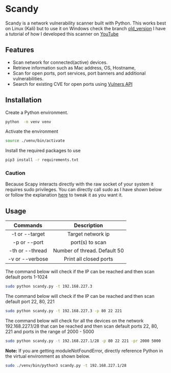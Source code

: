 # Scandy

Scandy is a network vulnerability scanner built with Python.
This works best on Linux (Kali) but to use it on Windows check the branch [old_version](https://github.com/andyboat75/scandy/tree/old_version "old_version")
I have a tutorial of how I developed this scanner on [YouTube](https://youtube.com/playlist?list=PLE9wWR6sJKjEyCgneyZPK_2qk9rggPv1J)
  
## Features  
  
- Scan network for connected(active) devices.
- Retrieve information such as Mac address, OS, Hostname,
- Scan for open ports, port services, port banners and additional vulnerabilities.
- Search for existing CVE for open ports using [Vulners API](https://vulners.com)  

## Installation

Create a Python environment.

```sh
python  -m venv venv
```

Activate the environment

```sh
source ./venv/bin/activate
```

Install the required packages to use

```sh
pip3 install -r requirements.txt
```

### Caution

Because Scapy interacts directly with the raw socket of your system it requires sudo privileges. You can directly call sudo as I have shown below or follow the explanation [here](http://https://github.com/Forescout/project-memoria-detector/issues/6) to tweak it as you want it.

## Usage

|   Commands        |     Description                |
|:-----------------:|:------------------------------:|
| -t or --target    |    Target network ip           |
|  -p or --port     |    port(s) to scan             |
| -th or --thread   | Number of thread. Default 50   |
| -v or --verbose   |  Print all closed ports        |

The command below will check if the IP can be reached and then scan default ports 1-1024

```sh
sudo python scandy.py -t 192.168.227.3
```

The command below will check if the IP can be reached and then scan default port 22, 80, 221

```sh
sudo python scandy.py -t 192.168.227.3 -p 80 22 221
```

The command below will check for all the devices on the network 192.168.227.1/28 that can be reached and then scan default ports 22, 80, 221 and ports in the range of 2000 - 5000

```sh
sudo python scandy.py -t 192.168.227.1/28 -p 80 22 221 -pr 2000 5000
```

**Note:** If you are getting moduleNotFoundError, directly reference Python in the virtual environment as shown below.

```sh
sudo ./venv/bin/python3 scandy.py -t 192.168.227.1/28
```
